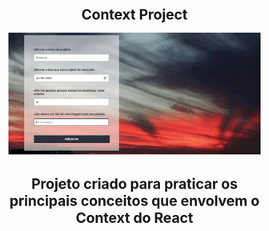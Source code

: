 <h1 align="center">Context Project</h1>

<img src = "./src/Figura 12: Código em Execução.gif" alt="Tela inicial do projeto" />

<h1 align="center">Projeto criado para praticar os principais conceitos que envolvem o Context do React</h1>